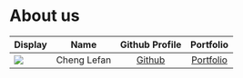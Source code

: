 # About us

Display |    Name     |             Github Profile             | Portfolio 
--------|:-----------:|:--------------------------------------:|:---------:
![](https://via.placeholder.com/100.png?text=Photo) | Cheng Lefan | [Github](https://github.com/W1ndB10w/) | [Portfolio](team/w1ndb10w.md)
